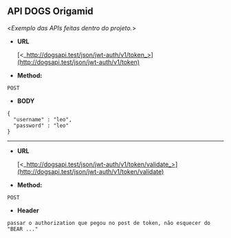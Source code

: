 **API DOGS Origamid**
----
  <_Exemplo das APIs feitas dentro do projeto._>

* **URL**

  [<_http://dogsapi.test/json/jwt-auth/v1/token_>](http://dogsapi.test/json/jwt-auth/v1/token)

* **Method:**
    
 `POST` 
  
*  **BODY**

  ```
  {
	"username" : "leo",
	"password" : "leo"
}
  ```

---

* **URL**

  [<_http://dogsapi.test/json/jwt-auth/v1/token/validate_>](http://dogsapi.test/json/jwt-auth/v1/token/validate)

* **Method:**
    
 `POST` 
  
*  **Header**

  ```
passar o authorization que pegou no post de token, não esquecer do "BEAR ..."
  ```
    